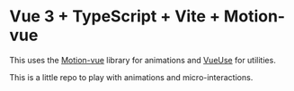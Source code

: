 # Vue 3 + TypeScript + Vite + Motion-vue

This uses the [Motion-vue](https://motion.unovue.com/getting-started/introduction) library for animations and [VueUse](https://vueuse.org/) for utilities.

This is a little repo to play with animations and micro-interactions.
